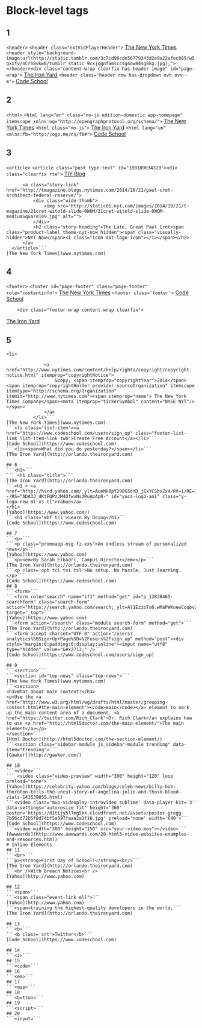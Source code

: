 # Block-level tags
## 1
```<header>```
  ```<header class="extVidPlayerHeader">```
[The New York Times](www.nytimes.com)
```<header style="background-image:url(http://static.tumblr.com/3c7cd96cde56779343d2e9a22afec085/w5gxxfv/oCrn8vkw8/tumblr_static_9cxjqqnfamsccsg4ow84sg8kg.jpg);"></header><div class="content-wrap clearfix has-header-image" id="page-wrap">```
[The Iron Yard](http://orlando.theironyard.com/)
```<header class='header row has-dropdown ovh ovv--m'>```
[Code School](https://www.codeschool.com/)

## 2
```<html>```
```<html lang="en" class="no-js edition-domestic app-homepage"  itemscope xmlns:og="http://opengraphprotocol.org/schema/">```
[The New York Times](www.nytimes.com)
```<html class="no-js">```
[The Iron Yard](http://orlando.theironyard.com/)
```<html lang="en" xmlns:fb="http://ogp.me/ns/fb#">```
[Code School](https://www.codeschool.com/)
## 3
```<article>```
  ```<article class="post type-text" id="100189034319"><div class="clearfix rte">```
    [TIY Blog](http://orlando.theironyard.com/)
  ```   <article class="story theme-summary" data-story-id="100000003189532" data-rank="2" data-collection-renderstyle="Moth">
        <a class="story-link" href="http://tmagazine.blogs.nytimes.com/2014/10/21/paul-cret-architect-federal-reserve/">
            <div class="wide-thumb">
                <img src="http://static01.nyt.com/images/2014/10/21/t-magazine/21cret-witold-slide-0WOM/21cret-witold-slide-0WOM-mediumSquare149.jpg" alt="">
            </div>
            <h2 class="story-heading">The Late, Great Paul Cret<span class="product-label theme-nyt-now hidden"><span class="visually-hidden">NYT Now</span><i class="icon dot-logo-icon"></i></span></h2>
        </a>
    </article>```
[The New York Times](www.nytimes.com)
```

## 4
```<footer>```
  ```<footer id="page-footer" class="page-footer" role="contentinfo">```
[The New York Times](www.nytimes.com)
```<footer class='footer'>```
[Code School](https://www.codeschool.com)
```  <footer>
    <div class="footer-wrap content-wrap clearfix">
```
[The Iron Yard](http://orlando.theironyard.com/)
## 5
```<li>```
  ```<li>
                <a href="http://www.nytimes.com/content/help/rights/copyright/copyright-notice.html" itemprop="copyrightNotice">
                    &copy; <span itemprop="copyrightYear">2014</span><span itemprop="copyrightHolder provider sourceOrganization" itemscope itemtype="http://schema.org/Organization" itemid="http://www.nytimes.com"><span itemprop="name"> The New York Times Company</span><meta itemprop="tickerSymbol" content="NYSE NYT"/></span>
                </a>
            </li>```
[The New York Times](www.nytimes.com)
```<li class='list-item'><a href="https://www.codeschool.com/users/sign_up" class="footer-list-link list-item-link twb">Create Free Account</a></li>```
[Code School](https://www.codeschool.com)
```<li><span>What did you do yesterday?</span></li>```
[The Iron Yard](http://orlando.theironyard.com)

## 6
```<h1>```
``` <h1 class="title">```
[The Iron Yard](http://orlando.theironyard.com)
```<h1 > <a href="http://hsrd.yahoo.com/_ylt=AueMH0pY298G5oYD_jExYCSbvZx4/RV=1/RE=1415243521/RH=aHNyZC55YWhvby5jb20-/RO=2/RU=aHR0cHM6Ly93d3cueWFob28uY29tLw--/RS=^ADA3J_dKtFQPzJM4OfwvNsdRuApAp0-" id="yucs-logo-ani" class="y-logo-new ml-xs ti">Yahoo</a> ```
 </h1>
[Yahoo](https://www.yahoo.com/)
```<h1 class='mbf tci'>Learn By Doing</h1>```
[Code School](https://www.codeschool.com)

## 7
```<p>```
```<p class="promoapp-msg fz-xxs">An endless stream of personalized news</p>```
[Yahoo](https://www.yahoo.com)
```<p><em>By Sarah Elbadri, Campus Director</em></p>```
[The Iron Yard](http://orlando.theironyard.com)
```<p class='oph tci tsi tsl'>No setup. No hassle. Just learning.</p>```
[Code School](https://www.codeschool.com)
## 8
```<form>```
  ```<form role="search" name="sf1" method="get" id="p_13838465-searchform" class="search-form" action="https://search.yahoo.com/search;_ylt=Al1EzzbTo6.wMaPWKuewCoqbvZx4" target="_top">```
[Yahoo](https://www.yahoo.com)
```<form action="/search" class="module search-form" method="get">```
[The Iron Yard](http://orlando.theironyard.com)
```<form accept-charset="UTF-8" action="/users?analytics%5BSign+Up+Page%5D=%2Fusers%2Fsign_up" method="post"><div style="margin:0;padding:0;display:inline"><input name="utf8" type="hidden" value="&#x2713;" />```
[Code School](https://www.codeschool.com/users/sign_up)

## 9
```<section>```
  ```<section id="top-news" class="top-news">```
[The New York Times](www.nytimes.com)
```<section>
<h3>What about main content?</h3>
<p>Use the <a href="http://www.w3.org/html/wg/drafts/html/master/grouping-content.html#the-main-element"><code>main</code></a> element to mark up the main content area of a document. <a href="https://twitter.com/Rich_Clark">Dr. Rich Clark</a> explains how to use <a href="http://html5doctor.com/the-main-element/">The main element</a></p>
</section>```
[Html Doctor](http://html5doctor.com/the-section-element/)
```<section class="sidebar-module js_sidebar-module trending" data-item="trending">```
[Gawker](http://gawker.com/)

## 10
```<video>```
``` <video class="video-preview" width="300" height="120" loop preload="none">```
[Yahoo](https://celebrity.yahoo.com/blogs/celeb-news/billy-bob-thornton-tells-the-uncut-story-of-angelina-jolie-and-those-blood-vials-143539855.html)
```<video class='mxp-videoplay-introvideo sublime' data-player-kit='3' data-settings='autoresize:fit' height='360' poster='https://d1tijy5l7mg5kk.cloudfront.net/assets/poster-gregg-7b56cd72b5f8d74bf5a097faaa2a1f10.jpg' preload='none' width='640'>```
[Code School](https://www.codeschool.com)
```<video width="300" height="150" src="your-video.mov"></video>```
[Awwwards](http://www.awwwards.com/20-html5-video-websites-examples-and-resources.html)
# Inline Elements
## 11
```<br>```
```p><strong>First Day of School!</strong><br/>```
[The Iron Yard](http://orlando.theironyard.com)
```<br />With Breach Notices<br />```
[Yahoo](http://www.yahoo.com)

## 12
```<span>```
```<span class="event-link ell">```
[Yahoo](http://www.yahoo.com)
```<span>training the highest-quality developers in the world,```
[The Iron Yard](http://orlando.theironyard.com)

## 13
```<b>```
```<b class='srt'>Twitter</b>```
[Code School](https://www.codeschool.com)

## 14
```<i>```
## 15
```<code>```
## 16
```<em>```
## 17
```<map>```
## 18
```<button>```
## 19
```<script>```
## 20
```<input>```
